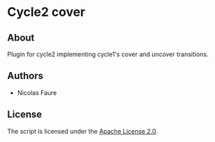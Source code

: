 # Cycle2 cover

## About
Plugin for cycle2 implementing cycle1's cover and uncover transitions.

## Authors
* Nicolas Faure

## License
The script is licensed under the [Apache License 2.0](http://www.apache.org/licenses/LICENSE-2.0).